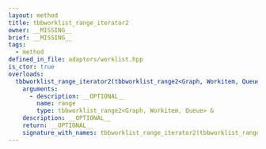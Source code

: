 ```yaml
---
layout: method
title: tbbworklist_range_iterator2
owner: __MISSING__
brief: __MISSING__
tags:
  - method
defined_in_file: adaptors/worklist.hpp
is_ctor: true
overloads:
  tbbworklist_range_iterator2(tbbworklist_range2<Graph, Workitem, Queue> &):
    arguments:
      - description: __OPTIONAL__
        name: range
        type: tbbworklist_range2<Graph, Workitem, Queue> &
    description: __OPTIONAL__
    return: __OPTIONAL__
    signature_with_names: tbbworklist_range_iterator2(tbbworklist_range2<Graph, Workitem, Queue> & range)
---
```

